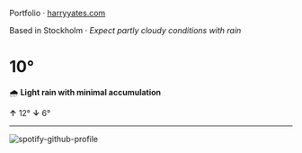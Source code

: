 Portfolio · [harryyates.com](https://harryyates.com)

<!-- WEATHER_START -->
Based in Stockholm · *Expect partly cloudy conditions with rain*

# 10°
🌧️ **Light rain with minimal accumulation**

**↑** 12° **↓** 6°

---
<!-- WEATHER_END -->

<p align="left">
  <a>
    <img src="https://spotify-github-profile.kittinanx.com/api/view?uid=bigbello&cover_image=true&theme=natemoo-re&show_offline=true&background_color=121212&interchange=false&bar_color=53b14f&bar_color_cover=false" alt="spotify-github-profile">
  </a>
</p>